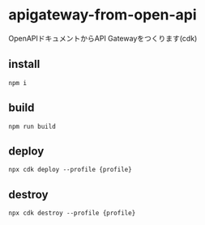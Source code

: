 # apigateway-from-open-api
OpenAPIドキュメントからAPI Gatewayをつくります(cdk)

## install
```
npm i
```

## build
```
npm run build
```

## deploy
```
npx cdk deploy --profile {profile}
```

## destroy
```
npx cdk destroy --profile {profile}
```